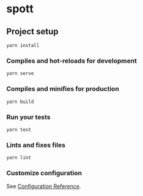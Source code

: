 # spott

## Project setup
```
yarn install
```

### Compiles and hot-reloads for development
```
yarn serve
```

### Compiles and minifies for production
```
yarn build
```

### Run your tests
```
yarn test
```

### Lints and fixes files
```
yarn lint
```

### Customize configuration
See [Configuration Reference](https://cli.vuejs.org/config/).
